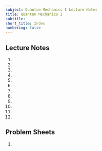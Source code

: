 ```yaml
---
subject: Quantum Mechanics I Lecture Notes
title: Quantum Mechanics I
subtitle:
short_title: Index
numbering: false
---
```



## Lecture Notes

1. [](./01-background.md)
1. [](./02-basics.md)
1. [](./03-sep-TISE.md)
1. [](./04-free-particle.md)
1. [](./05-momentum.md)
1. [](./06-operators.md)
1. [](./07-comm-up.md)
1. [](./08-inf-square-well.md)
1. [](./09-inf-square-well-dyn.md)
1. [](./10-finite-square-well.md)
1. [](./11-harmonic-oscillator.md)
1. [](./12-scattering.md)

## Problem Sheets

1. [](./PS1.md)

